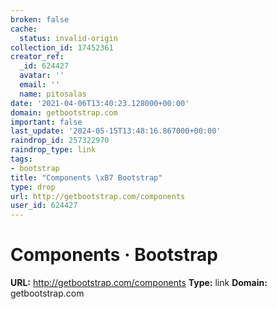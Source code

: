 ```yaml
---
broken: false
cache:
  status: invalid-origin
collection_id: 17452361
creator_ref:
  _id: 624427
  avatar: ''
  email: ''
  name: pitosalas
date: '2021-04-06T13:40:23.128000+00:00'
domain: getbootstrap.com
important: false
last_update: '2024-05-15T13:48:16.867000+00:00'
raindrop_id: 257322970
raindrop_type: link
tags:
- bootstrap
title: "Components \xB7 Bootstrap"
type: drop
url: http://getbootstrap.com/components
user_id: 624427
---
```


# Components · Bootstrap

**URL:** http://getbootstrap.com/components
**Type:** link
**Domain:** getbootstrap.com
